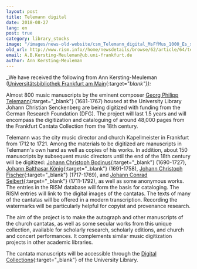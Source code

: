```yaml
---
layout: post
title: Telemann digital
date: 2018-08-27
lang: en
post: true
category: library_stocks
image: "/images/news-old-website/csm_Telemann_digital_MsFfMus_1000_Es_sei_ferne_TVWV_1_0526_01_ce7d7b3394.jpg"
old_url: http://www.rism.info//home/newsdetails/browse/62/article/64/telemann-digital.html
email: A.B.Kersting-Meuleman@ub.uni-frankfurt.de
author: Ann Kersting-Meuleman
---
```



_We have received the following from Ann Kersting-Meuleman ([Universitätsbibliothek Frankfurt am Main](http://www.ub.uni-frankfurt.de/musik/){:target="_blank"}):_

Almost 800 music manuscripts by the eminent composer [Georg Philipp Telemann](https://opac.rism.info/search?View=rism&author=Telemann+Philipp&siglum=D-F&callno=Ms.Ff.Mus.&subject=Cantatas){:target="_blank"} (1681-1767) housed at the University Library Johann Christian Senckenberg are being digitized with funding from the German Research Foundation (DFG). The project will last 1.5 years and will encompass the digitization and cataloguing of around 48,000 pages from the Frankfurt Cantata Collection from the 18th century.

Telemann was the city music director and church Kapellmeister in Frankfurt from 1712 to 1721. Among the materials to be digitized are manuscripts in Telemann's own hand as well as copies of his works. In addition, about 150 manuscripts by subsequent music directors until the end of the 18th century will be digitized: [Johann Christoph Bodinus](https://opac.rism.info/search?View=rism&author=Bodinus+Christoph&siglum=D-F&callno=Ms.Ff.Mus){:target="_blank"} (1690-1727), [Johann Balthasar König](https://opac.rism.info/search?View=rism&author=K%C3%B6nig+Balthasar&siglum=D-F&callno=Ms.Ff.Mus){:target="_blank"} (1691-1758), [Johann Christoph Fischer](https://opac.rism.info/search?View=rism&author=Fischer+Christoph&siglum=D-F&callno=Ms.Ff.Mus){:target="_blank"} (1717-1769), and [Johann Conrad Seibert](https://opac.rism.info/search?View=rism&author=Seibert+Conrad&siglum=D-F&callno=Ms.Ff.Mus){:target="_blank"} (1711-1792), as well as some anonymous works. The entries in the RISM database will form the basis for cataloging. The RISM entries will link to the digital images of the cantatas. The texts of many of the cantatas will be offered in a modern transcription. Recording the watermarks will be particularly helpful for copyist and provenance research.

The aim of the project is to make the autograph and other manuscripts of the church cantatas, as well as some secular works from this unique collection, available for scholarly research, scholarly editions, and church and concert performances. It complements similar music digitization projects in other academic libraries.

The cantata manuscripts will be accessible through the [Digital Collections](http://sammlungen.ub.uni-frankfurt.de/musiktheater/nav/index/all){:target="_blank"} of the University Library.



<script type="text/javascript">var switchTo5x=true;</script><script type="text/javascript" src="http://w.sharethis.com/button/buttons.js"></script><script type="text/javascript">stLight.options({publisher: "9b601438-1ce1-49d8-bfd7-9cff5df54c17", doNotHash: false, doNotCopy: false, hashAddressBar: false});</script>